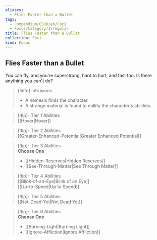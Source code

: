 ```yaml
---
aliases:
  - Flies Faster than a Bullet
tags:
  - Compendium/CSRD/en/Foci
  - Focus/Category/Irregular
title: Flies Faster than a Bullet
collection: Foci
kind: Focus
---
```

## Flies Faster than a Bullet  
You can fly, and you're superstrong, hard to hurt, and fast too. Is there anything you can't do?  

>[!info] Intrusions  
>- A nemesis finds the character.  
>- A strange material is found to nullify the character's abilities.  


>[!tip]- Tier 1 Abilities  
> [[Hover|Hover]]  


>[!tip]- Tier 2 Abilities  
> [[Greater-Enhanced-Potential|Greater Enhanced Potential]]  


>[!tip]- Tier 3 Abilities  
> **Choose One**  
>- [[Hidden-Reserves|Hidden Reserves]]  
>- [[See-Through-Matter|See Through Matter]]  


>[!tip]- Tier 4 Abilities  
> [[Blink-of-an-Eye|Blink of an Eye]]  
> [[Up-to-Speed|Up to Speed]]  


>[!tip]- Tier 5 Abilities  
> [[Not-Dead-Yet|Not Dead Yet]]  


>[!tip]- Tier 6 Abilities  
> **Choose One**  
>- [[Burning-Light|Burning Light]]  
>- [[Ignore-Affliction|Ignore Affliction]]
